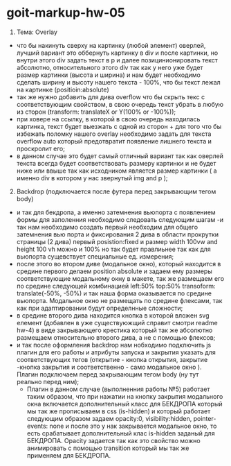 # goit-markup-hw-05

1. Тема: Overlay

- что бы накинуть сверху на картинку (любой элемент) оверлей, лучший вариант это оббернуть картинку
  в div и после картинки, но внутри этого div задать текст в p и далее позицинионировать текст
  абсолютно, относительного этого div так как у него уже будет размер картинки (высота и ширина) и
  нам будет необходимо сделать ширину и высоту нашего текста - 100%, что бы текст лежал на картинке
  (positioin:absolute)
- так же нужно добавить для дива overflow что бы скрыть текс с соответствующим свойством, в свою
  очередь текст убрать в любую из сторон (transform: translateX or Y(100% or -100%));
- при ховере на ссылку, в которой в свою очередь находилась картинка, текст будет выезжать с одной
  из сторон + для того что бы избежать поломку нашего overlay необходимо задать для текста overflow
  auto который предотвратит появление лишнего текста и проскролит его;
- в данном случае это будет самый отличный вариант так как оверлей текста всегда будет
  соответствовать размеру картинки и не будет ниже или ввыше так как исходником является размер
  картинки ( а именно div в котором у нас звернутый img and p );

2. Backdrop (подключается после футера перед закрывающим тегом body)

- и так для бекдропа, а именно затемнения вьюпорта с появлением формы для заполенния необходимо
  следовать следующим шагам -и так нам необходимо создать первый необходим для общего затемнения вью
  порта и фиксирования 2 дива в области прокрутки страницы (2 дива) первый posistion:fixed и размер
  width 100vw and height 100 vh можно и 100% но так будет правлиьнее так как для вьюпорта
  сущевствует специальные ед. измерения;
- после этого во втором диве (модальное окно), который находится в средине первого делаем position
  absolute и задаем ему размеры соответствующие модальному окну в макете, так же размещаем его по
  средине следующей комбинацией left:50% top:50% transoform: translate(-50%, -50%) и так наша форма
  оказывается по средине вьюпорта. Модальное окно не размещать по средине флексами, так как при
  адаптировании будут определнные сложности;
- в средине второго дива находится кнопка в которой вложен svg елемент (добавлен в уже существуюжщий
  справит смотри readme hw-4) в виде закрывающего крестика который так же абсолютно размещаем
  относительно второго дива, а не с помощью флексов;
- и так после оформления backdrop нам нобходимо подключить js плагин для его работы и атрибуты
  запуска и закрытия указать для соответствующих тегов (открытие - кнопка открытия, закрытие -кнопка
  закрытия и соответственно - само модальное окно ). Плагин подключаем перед закрывающим тегом body
  (ну тут реально перед ним);
  - Плагин в данном случае (выполненния работы №5) работает таким образом, что при нажатии на кнопку
    закрытия модального окна включается дополнительный класс для БЕКДРОПА который мы так же
    прописываем в css (is-hidden) и который работает следующим образом задаем opacity:0,
    visibility:hidden, pointer-events: none и после это у нак закрывается модальное окно, то есть
    срабатывает дополнительный клас is-hidden заданый для БЕКДРОПА. Opacity задается так как это
    свойство можно анимировать с помощью transition который мы так же применяем для БЕКДРОПА.
